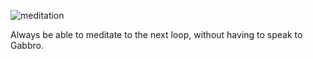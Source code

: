 ![meditation](https://user-images.githubusercontent.com/22628069/209579171-a750331e-b96f-4f6e-bb0c-beab2661dec0.gif)

Always be able to meditate to the next loop, without having to speak to Gabbro.

